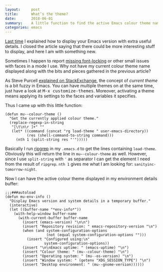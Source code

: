 ```yaml
---
layout:     post
title:      What’s the theme?
date:       2018-06-01
summary:    A little function to find the active Emacs colour theme name.
categories: emacs
---
```


[Last time](https://manuel-uberti.github.io/emacs/2018/05/25/display-version/)
I explained how to display your Emacs version with extra useful
details. I closed the article saying that there could be more interesting stuff
to display, and here I am with something new.

Sometimes I happen to report [missing
font-locking](https://github.com/clojure-emacs/clojure-mode/issues/474) or other
small issues with faces in a mode I use. Why not have my current colour theme
name displayed along with the bits and pieces gathered in the previous article?

As Steve Purcell [explained on StackExchange](https://superuser.com/a/320289),
the concept of *current theme* is a bit fuzzy in Emacs. You can have multiple
themes on at the same time, just have a look at <kbd>M-x
customize-themes</kbd>. Moreover, activating a theme means applying its settings
to the faces and variables it specifies.

Thus I came up with this little function:

``` emacs-lisp
(defun mu--colour-theme ()
  "Get the currently applied colour theme."
  (replace-regexp-in-string
   "[\t\n\r ]+" ""
   (let* ((command (concat "rg load-theme " user-emacs-directory))
          (res (shell-command-to-string command)))
     (nth 1 (split-string res "'")))))
```

Basically I run [ripgrep](https://github.com/BurntSushi/ripgrep) in my
`.emacs.d` to get the lines containing `load-theme`. Obviously this will return
the line in `mu–-colour-theme` as well. However, since I use `split-string` with
`'` as separator I can get the element I need from the result of `ripgrep`. `nth
1` gives me what I am looking for: `sanityinc-tomorrow-night`.

Now I can have the active colour theme displayed in my environment details
buffer:

``` emacs-lisp
;;;###autoload
(defun mu-env-info ()
  "Display Emacs version and system details in a temporary buffer."
  (interactive)
  (let ((buffer-name "*env-info*"))
    (with-help-window buffer-name
      (with-current-buffer buffer-name
        (insert (emacs-version) "\n\n")
        (insert "Repository revision: " emacs-repository-version "\n")
        (when (and system-configuration-options
                   (not (equal system-configuration-options "")))
          (insert "Configured using:\n"
                  system-configuration-options))
        (insert "\n\nEmacs uptime: " (emacs-uptime) "\n")
        (insert "Colour theme: " (mu--colour-theme) "\n")
        (insert "Operating system: " (mu--os-version) "\n")
        (insert "Window system: " (getenv "XDG_SESSION_TYPE") "\n")
        (insert "Desktop environment: " (mu--gnome-version))))))
```
